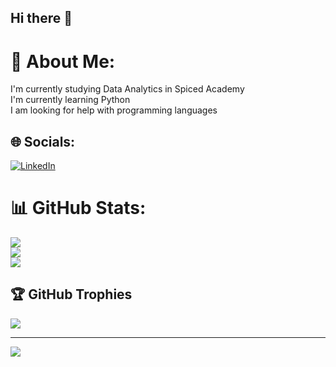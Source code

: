 ## Hi there 👋



# 💫 About Me:
I'm currently studying Data Analytics in Spiced Academy<br>I'm currently learning Python<br>I am looking for help with programming languages


## 🌐 Socials:
[![LinkedIn](https://img.shields.io/badge/LinkedIn-%230077B5.svg?logo=linkedin&logoColor=white)](https://linkedin.com/in/mesut-firat-998467294) 
# 📊 GitHub Stats:
![](https://github-readme-stats.vercel.app/api?username=mesutf&theme=dark&hide_border=false&include_all_commits=false&count_private=false)<br/>
![](https://github-readme-streak-stats.herokuapp.com/?user=mesutf&theme=dark&hide_border=false)<br/>
![](https://github-readme-stats.vercel.app/api/top-langs/?username=mesutf&theme=dark&hide_border=false&include_all_commits=false&count_private=false&layout=compact)

## 🏆 GitHub Trophies
![](https://github-profile-trophy.vercel.app/?username=mesutf&theme=radical&no-frame=false&no-bg=true&margin-w=4)

---
[![](https://visitcount.itsvg.in/api?id=mesutf&icon=0&color=0)](https://visitcount.itsvg.in)

<!-- Proudly created with GPRM ( https://gprm.itsvg.in ) -->
